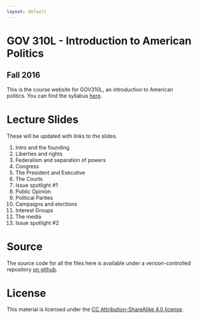 ```yaml
---
layout: default 
---
```

# GOV 310L - Introduction to American Politics
## Fall 2016 

This is the course website for GOV310L, an introduction to American
politics. You can find the syllabus
[here](/GOV310L/syllabus/syllabus.pdf).

# Lecture Slides
These will be updated with links to the slides.

1. Intro and the founding <!-- [Intro and the founding](/GOV310L/slides/intro-and-founding.pdf) -->
2. Liberties and rights<!-- [Liberties and rights](/GOV310L/slides/liberties-and-rights.pdf) -->
3. Federalism and separation of powers <!-- [Federalism and separation of powers](/GOV310L/slides/federalism.pdf) -->
4. Congress<!-- [Congress](/GOV310L/slides/congress.pdf) -->
5. The President and Executive <!-- [The President and Executive](/GOV310L/slides/president-and-executive.pdf) -->
6. The Courts<!-- [The Courts](/GOV310L/slides/courts.pdf) -->
7. Issue spotlight #1 <!-- - [Presidential elections](/GOV310L/slides/the-primary-system.pdf) -->
8. Public Opinion<!-- [Public Opinion](/GOV310L/slides/public-opinion.pdf) -->
9. Political Parties<!-- [Political Parties](/GOV310L/slides/political-parties.pdf) -->
10. Campaigns and elections<!-- [Campaigns and elections](/GOV310L/slides/campaigns-and-elections.pdf) -->
11. Interest Groups <!-- [Interest groups](/GOV310L/slides/interest-groups.pdf) -->
12. The media <!-- [The media](/GOV310L/slides/the-media.pdf) -->
13. Issue spotlight #2 <!-- - [Inequality](/GOV310L/slides/inequality.pdf) -->

# Source
The source code for all the files here is available under a
version-controlled repository [on
github](https://github.com/jabranham/GOV310L). 

# License
This material is licensed under the
[CC Attribution-ShareAlike 4.0 license](http://creativecommons.org/licenses/by-sa/4.0/).

